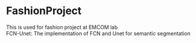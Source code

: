 # FashionProject
This is used for fashion project at EMCOM lab
<br>FCN-Unet: The implementation of FCN and Unet for semantic segmentation
